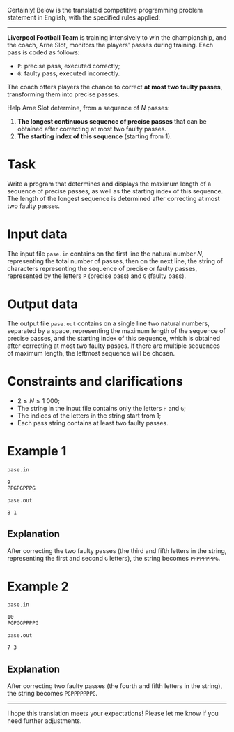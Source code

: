 Certainly! Below is the translated competitive programming problem statement in English, with the specified rules applied:

---

**Liverpool Football Team** is training intensively to win the championship, and the coach, Arne Slot, monitors the players' passes during training. Each pass is coded as follows:
* `P`: precise pass, executed correctly; 
* `G`: faulty pass, executed incorrectly. 

The coach offers players the chance to correct **at most two faulty passes**, transforming them into precise passes.

Help Arne Slot determine, from a sequence of $N$ passes:
1. **The longest continuous sequence of precise passes** that can be obtained after correcting at most two faulty passes.
2. **The starting index of this sequence** (starting from $1$).

# Task

Write a program that determines and displays the maximum length of a sequence of precise passes, as well as the starting index of this sequence. The length of the longest sequence is determined after correcting at most two faulty passes.

# Input data

The input file `pase.in` contains on the first line the natural number $N$, representing the total number of passes, then on the next line, the string of characters representing the sequence of precise or faulty passes, represented by the letters `P` (precise pass) and `G` (faulty pass). 

# Output data

The output file `pase.out` contains on a single line two natural numbers, separated by a space, representing the maximum length of the sequence of precise passes, and the starting index of this sequence, which is obtained after correcting at most two faulty passes. If there are multiple sequences of maximum length, the leftmost sequence will be chosen.

# Constraints and clarifications

* $2 \leq N \leq 1 \ 000$;
* The string in the input file contains only the letters `P` and `G`;
* The indices of the letters in the string start from $1$;
* Each pass string contains at least two faulty passes. 

# Example 1

`pase.in`
```
9 
PPGPGPPPG
```

`pase.out`
```
8 1
```

## Explanation

After correcting the two faulty passes (the third and fifth letters in the string, representing the first and second `G` letters), the string becomes `PPPPPPPPG`.

# Example 2

`pase.in`
```
10 
PGPGGPPPPG
```

`pase.out`
```
7 3
```

## Explanation

After correcting two faulty passes (the fourth and fifth letters in the string), the string becomes `PGPPPPPPPG`.

--- 

I hope this translation meets your expectations! Please let me know if you need further adjustments.